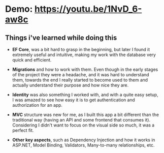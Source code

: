 # Demo: https://youtu.be/1NvD_6-aw8c

## Things i've learned while doing this

- **EF Core**, was a bit hard to grasp in the beginning, but later I found it extremely useful and intuitive, making my work with the database very quick and efficient.
- **Migrations** and how to work with them. Even though in the early stages of the project they were a headache, and it was hard to understand them, towards the end I really started to become used to them and actually understand their purpose and how nice they are.
- **Identity** was also something I worked with, and with a quite easy setup, I was amazed to see how easy it is to get authentication and authorization for an app. 
- **MVC** structure was new for me, as I built this app a bit different than the traditional way (having an API and some frontend that consumes it). Considering I didn't want to focus on the visual side so much, it was a perfect fit.

- **Other key aspects**, such as Dependency Injection and how it works in ASP.NET, Model Binding, Validators, Many-to-many relationships, etc.
